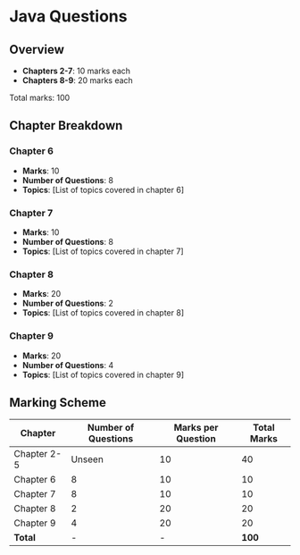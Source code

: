 # Java Questions

## Overview

- **Chapters 2-7**: 10 marks each
- **Chapters 8-9**: 20 marks each

Total marks: 100

## Chapter Breakdown

### Chapter 6
- **Marks**: 10
- **Number of Questions**: 8
- **Topics**: [List of topics covered in chapter 6]

### Chapter 7
- **Marks**: 10
- **Number of Questions**: 8
- **Topics**: [List of topics covered in chapter 7]

### Chapter 8
- **Marks**: 20
- **Number of Questions**: 2
- **Topics**: [List of topics covered in chapter 8]

### Chapter 9
- **Marks**: 20
- **Number of Questions**: 4
- **Topics**: [List of topics covered in chapter 9]

## Marking Scheme

| Chapter     | Number of Questions | Marks per Question | Total Marks |
|-------------|----------------------|--------------------|-------------|
| Chapter 2-5 | Unseen               | 10                 | 40           |
| Chapter 6   | 8                    | 10                 | 10          |
| Chapter 7   | 8                    | 10                 | 10          |
| Chapter 8   | 2                    | 20                 | 20          |
| Chapter 9   | 4                    | 20                 | 20          |
| **Total**   | -                    | -                  | **100**     |



